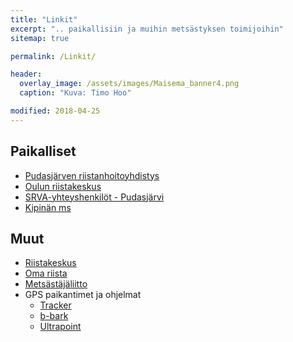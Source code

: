 ```yaml
---
title: "Linkit"
excerpt: ".. paikallisiin ja muihin metsästyksen toimijoihin"
sitemap: true

permalink: /Linkit/

header:
  overlay_image: /assets/images/Maisema_banner4.png
  caption: "Kuva: Timo Hoo"

modified: 2018-04-25
---
```


## Paikalliset

* <a target = "_blank" href = "http://pudasjarven.rhy.fi/" >Pudasjärven riistanhoitoyhdistys</a>
* <a target = "_blank" href = "http://riista.fi/riistahallinto/alueet-ja-toimipisteet/oulu/">Oulun riistakeskus</a>
* <a target = "_blank" href = "http://riista.fi/riistahallinto/yhteystiedot/yhteystietohaku/#area=250&rhy=271&org=RHY&type=SRVA_YHTEYSHENKILO">SRVA-yhteyshenkilöt - Pudasjärvi</a>
* <a target = "_blank" href = "http://kipinanmetsastysseura.nettisivu.org/">Kipinän ms</a>

## Muut

* <a target = "_blank" href = "http://riista.fi/">Riistakeskus</a>
* <a target = "_blank" href = "https://oma.riista.fi/">Oma riista</a>
* <a target = "_blank" href = "http://www.metsastajaliitto.fi/">Metsästäjäliitto</a>
* GPS paikantimet ja ohjelmat
  - <a target = "_blank" href = "http://www.tracker.fi">Tracker</a>
  - <a target = "_blank" href = "http://www.b-bark.com/?lang=fi">b-bark</a>
  - <a target = "_blank" href = "http://ultracom.fi/">Ultrapoint</a>
